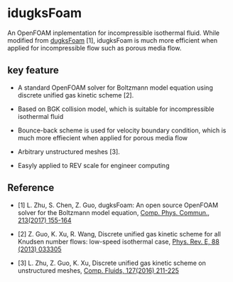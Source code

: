 # idugksFoam

An OpenFOAM inplementation for  incompressible isothermal fluid. While modified from [dugksFoam][1] \[1\], idugksFoam is much more efficient  when applied for incompressible flow such as porous media flow.

## key feature

- A standard OpenFOAM solver for Boltzmann model equation using discrete unified gas kinetic scheme \[2\].

- Based on BGK collision model, which is suitable for incompressible isothermal fluid

- Bounce-back scheme is used for velocity boundary condition, which is much more effiecient when applied for porous media flow

- Arbitrary unstructured meshes \[3\].

- Easyly applied to REV scale for engineer computing

## Reference

- \[1\] L. Zhu, S. Chen, Z. Guo, dugksFoam: An open source OpenFOAM solver for the Boltzmann model equation, [Comp. Phys. Commun., 213(2017) 155-164][2]

- \[2\] Z. Guo, K. Xu, R. Wang, Discrete unified gas kinetic scheme for all Knudsen number flows: low-speed isothermal case, [Phys. Rev. E, 88 (2013) 033305][3]

- \[3\] L. Zhu, Z. Guo, K. Xu, Discrete unified gas kinetic scheme on unstructured meshes, [Comp. Fluids, 127(2016) 211-225][4]

[1]: https://github.com/zhulianhua/dugksFoam "dugksFoam"

[2]: https://www.sciencedirect.com/science/article/pii/S0010465516303642 "dugksFoam article"

[3]: https://journals.aps.org/pre/abstract/10.1103/PhysRevE.88.033305 "DUGKS for isothermal fluid"

[4]: https://www.sciencedirect.com/science/article/pii/S0045793016000177 "DUGKS on unstructed mesh"
